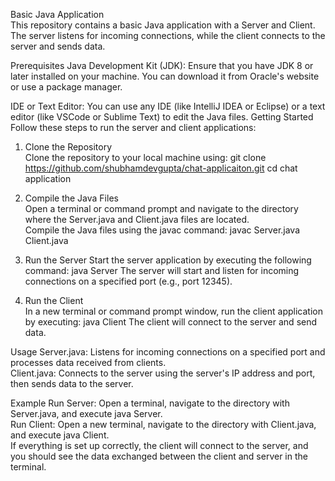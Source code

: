 Basic Java Application  
This repository contains a basic Java application with a Server and Client. The server listens for incoming connections, while the client connects to the server and sends data.

Prerequisites
Java Development Kit (JDK): Ensure that you have JDK 8 or later installed on your machine. You can download it from Oracle's website or use a package manager.

IDE or Text Editor: You can use any IDE (like IntelliJ IDEA or Eclipse) or a text editor (like VSCode or Sublime Text) to edit the Java files.
Getting Started
Follow these steps to run the server and client applications:

1. Clone the Repository  
   Clone the repository to your local machine using:
   git clone https://github.com/shubhamdevgupta/chat-applicaiton.git
   cd chat application 
2. Compile the Java Files   
   Open a terminal or command prompt and navigate to the directory where the Server.java and Client.java files are located.  
   Compile the Java files using the javac command: 
   javac Server.java Client.java     
4. Run the Server 
   Start the server application by executing the following command: 
   java Server 
   The server will start and listen for incoming connections on a specified port (e.g., port 12345). 

5. Run the Client  
   In a new terminal or command prompt window, run the client application by executing: 
   java Client 
   The client will connect to the server and send data. 

Usage 
Server.java: Listens for incoming connections on a specified port and processes data received from clients.   
Client.java: Connects to the server using the server's IP address and port, then sends data to the server.   

Example 
Run Server: Open a terminal, navigate to the directory with Server.java, and execute java Server.  
Run Client: Open a new terminal, navigate to the directory with Client.java, and execute java Client.  
If everything is set up correctly, the client will connect to the server, and you should see the data exchanged between the client and server in the terminal. 
